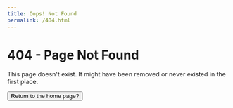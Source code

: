 ```yaml
---
title: Oops! Not Found
permalink: /404.html
---
```


<style>
.page-not-found a {
  cursor: pointer;   
  text-decoration: none;
  color: none;
  transition: none;
}
}
.page-not-found button {
    color: var(--light);
    margin-right: 40px;
    font-weight: 600;
    padding: 9px 30px;
    background-color: rgba(141, 90, 151, 1);
    border: none;
    border-radius: 50px;
    cursor: pointer;
    transition: all 0.3s ease 0s;
}
.page-not-found button:hover {
    background-color: rgba(141, 90, 151, 0.8);
}
</style>

# 404 - Page Not Found
This page doesn't exist. It might have been removed or never existed in the first place.

<a class="page-not-found" href="/"><button>Return to the home page?</button></a>
